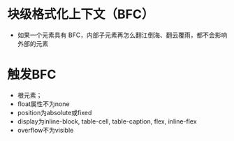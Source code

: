# 块级格式化上下文（BFC）
* 如果一个元素具有 BFC，内部子元素再怎么翻江倒海、翻云覆雨，都不会影响外部的元素

# 触发BFC
* <html>根元素；
* float属性不为none
* position为absolute或fixed
* display为inline-block, table-cell, table-caption, flex, inline-flex
* overflow不为visible
  